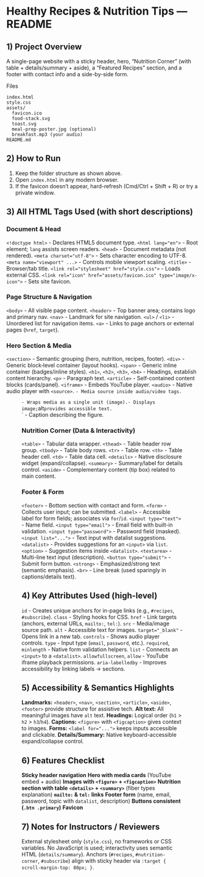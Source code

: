 # Healthy Recipes & Nutrition Tips — README

## 1) Project Overview
A single-page website with a sticky header, hero, “Nutrition Corner” (with table + details/summary + aside), a “Featured Recipes” section, and a footer with contact info and a side-by-side form.

Files
```
index.html
style.css
assets/
  favicon.ico
  food-stack.svg
  toast.svg
  meal-prep-poster.jpg (optional)
  breakfast.mp3 (your audio)
README.md
```


## 2) How to Run
1. Keep the folder structure as shown above.
2. Open `index.html` in any modern browser.
3. If the favicon doesn’t appear, hard-refresh (Cmd/Ctrl + Shift + R) or try a private window.



## 3) All HTML Tags Used (with short descriptions)
### Document & Head
`<!doctype html>` - Declares HTML5 document type.
`<html lang="en">` - Root element; `lang` assists screen readers.
`<head>` - Document metadata (not rendered).
`<meta charset="utf-8">` - Sets character encoding to UTF-8.
`<meta name="viewport" ...>` - Controls mobile viewport scaling.
`<title>` - Browser/tab title.
`<link rel="stylesheet" href="style.css">` - Loads external CSS.
`<link rel="icon" href="assets/favicon.ico" type="image/x-icon">` - Sets site favicon.

### Page Structure & Navigation
`<body>` - All visible page content.
`<header>` - Top banner area; contains logo and primary nav.
`<nav>` - Landmark for site navigation.
`<ul>` / `<li>` - Unordered list for navigation items.
`<a>` - Links to page anchors or external pages (`href`, `target`).

### Hero Section & Media
`<section>` - Semantic grouping (hero, nutrition, recipes, footer).
`<div>` - Generic block‐level container (layout hooks).
`<span>` - Generic inline container (badges/inline styles).
`<h1>`, `<h2>`, `<h3>`, `<h4>` - Headings, establish content hierarchy.
`<p>` - Paragraph text.
`<article>` - Self-contained content blocks (cards/panel).
`<iframe>` - Embeds YouTube player.
`<audio>` - Native audio player with `<source>`.
<source>` - Media source inside audio/video tags.
`<figure>` - Wraps media as a single unit (image).
`<img>` - Displays image; `alt` provides accessible text.
`<figcaption>` - Caption describing the figure.

### Nutrition Corner (Data & Interactivity)
`<table>` - Tabular data wrapper.
`<thead>` - Table header row group.
`<tbody>` - Table body rows.
`<tr>` - Table row.
`<th>` - Table header cell.
`<td>` - Table data cell.
`<details>` - Native disclosure widget (expand/collapse).
`<summary>` - Summary/label for details control.
`<aside>` - Complementary content (tip box) related to main content.

### Footer & Form
`<footer>` - Bottom section with contact and form.
`<form>` - Collects user input; can be submitted.
`<label>` - Accessible label for form fields; associates via `for`/`id`.
`<input type="text">` - Name field.
`<input type="email">` - Email field with built-in validation.
`<input type="password">` - Password field (masked).
`<input list="...">` - Text input with datalist suggestions.
`<datalist>` - Provides suggestions for an `<input>` via `list`.
`<option>` - Suggestion items inside `<datalist>`.
`<textarea>` - Multi-line text input (description).
`<button type="submit">` - Submit form button.
`<strong>` - Emphasized/strong text (semantic emphasis).
`<br>` - Line break (used sparingly in captions/details text).



## 4) Key Attributes Used (high-level)
`id` - Creates unique anchors for in-page links (e.g., `#recipes`, `#subscribe`).
`class` - Styling hooks for CSS.
`href` - Link targets (anchors, external URLs, `mailto:`, `tel:`).
`src` - Media/image source path.
`alt` - Accessible text for images.
`target="_blank"` - Opens link in a new tab.
`controls` - Shows audio player controls.
`type` - Input type (`email`, `password`, etc.).
`required`, `minlength` - Native form validation helpers.
`list` - Connects an `<input>` to a `<datalist>`.
`allowfullscreen`, `allow` - YouTube iframe playback permissions.
`aria-labelledby` - Improves accessibility by linking labels → sections.



## 5) Accessibility & Semantics Highlights
**Landmarks:** `<header>`, `<nav>`, `<section>`, `<article>`, `<aside>`, `<footer>` provide structure for assistive tech.
**Alt text:** All meaningful images have `alt` text.
**Headings:** Logical order (`h1` > `h2` > `h3`/`h4`).
**Captions:** `<figure>` with `<figcaption>` gives context to images.
**Forms:** `<label for="...">` keeps inputs accessible and clickable.
**Details/Summary:** Native keyboard-accessible expand/collapse control.



## 6) Features Checklist 
**Sticky header navigation** 
**Hero with media cards** (YouTube embed + audio) 
**Images with `<figure>` + `<figcaption>`** 
**Nutrition section with table** 
**`<details>` + `<summary>`** (fiber types explanation) 
**`mailto:` & `tel:` links** 
**Footer form** (name, email, password, topic with `datalist`, description) 
**Buttons consistent (`.btn .primary`)** 
**Favicon** 



## 7) Notes for Instructors / Reviewers
External stylesheet only (`style.css`), no frameworks or CSS variables.
No JavaScript is used; interactivity uses semantic HTML (`details/summary`).
Anchors (`#recipes`, `#nutrition-corner`, `#subscribe`) align with sticky header via `:target { scroll-margin-top: 80px; }`.

